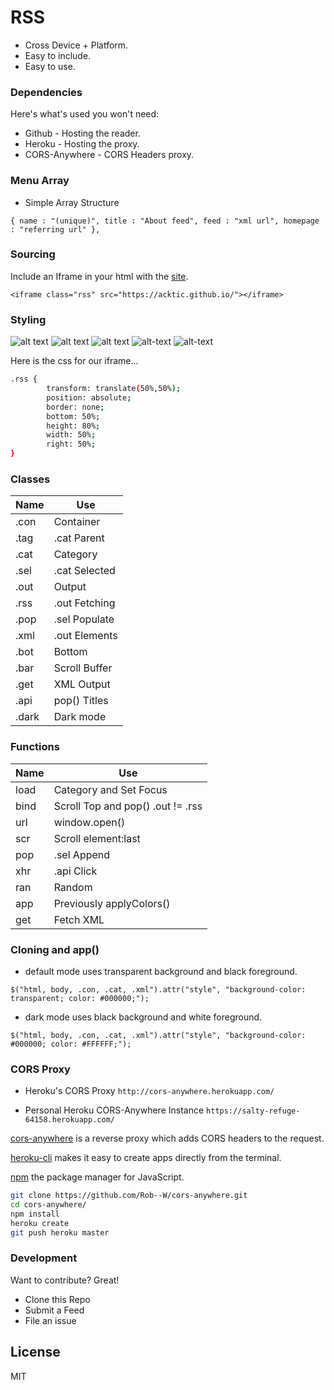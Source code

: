 # RSS

  - Cross Device + Platform.
  - Easy to include.
  - Easy to use.

> 

### Dependencies

Here's what's used you won't need:

* Github - Hosting the reader.
* Heroku - Hosting the proxy.
* CORS-Anywhere - CORS Headers proxy.

### Menu Array

* Simple Array Structure

`{ name : "(unique)", title : "About feed", feed : "xml url", homepage : "referring url" },`

### Sourcing

Include an Iframe in your html with the [site](https://acktic.github.io).

`<iframe class="rss" src="https://acktic.github.io/"></iframe>`

### Styling

![alt text](https://raw.githubusercontent.com/acktic/acktic.github.io/master/6482967896674.png "Example iframe")
![alt text](https://raw.githubusercontent.com/acktic/acktic.github.io/master/3366071279769.png "Example iframe")
![alt text](https://raw.githubusercontent.com/acktic/acktic.github.io/master/7864746767418.png "Example iframe")
![alt-text](https://raw.githubusercontent.com/acktic/acktic.github.io/master/5083752373589.png "Example iframe")
![alt-text](https://raw.githubusercontent.com/acktic/acktic.github.io/master/6235673653326.png "Example iframe")

Here is the css for our iframe...
```sh
.rss {
        transform: translate(50%,50%);
        position: absolute;
        border: none;
        bottom: 50%;
        height: 80%;
        width: 50%;
        right: 50%;
}
```
### Classes
| Name | Use |
| ------ | ------ |
| .con | Container |
| .tag | .cat Parent |
| .cat | Category |
| .sel | .cat Selected |
| .out | Output |
| .rss | .out Fetching |
| .pop | .sel Populate |
| .xml | .out Elements |
| .bot | Bottom |
| .bar | Scroll Buffer |
| .get | XML Output |
| .api | pop() Titles |
| .dark | Dark mode |

### Functions
| Name | Use |
|------|------|
| load | Category and Set Focus |
| bind | Scroll Top and pop() .out != .rss |
| url | window.open() |
| scr | Scroll element:last |
| pop | .sel Append |
| xhr | .api Click |
| ran | Random |
| app | Previously applyColors() |
| get | Fetch XML |
  

### Cloning and app()

  - default mode uses transparent background and black foreground.
  
`$("html, body, .con, .cat, .xml").attr("style", "background-color: transparent; color: #000000;");`

 - dark mode uses black background and white foreground.
 
`$("html, body, .con, .cat, .xml").attr("style", "background-color: #000000; color: #FFFFFF;");`

 
### CORS Proxy

- Heroku's CORS Proxy
`http://cors-anywhere.herokuapp.com/`

- Personal Heroku CORS-Anywhere Instance
`https://salty-refuge-64158.herokuapp.com/`

[cors-anywhere](https://github.com/Rob--W/cors-anywhere) is a reverse proxy which adds CORS headers to the request.

[heroku-cli](https://github.com/heroku/cli) makes it easy to create apps directly from the terminal.

[npm](https://github.com/npm/cli) the package manager for JavaScript.

```sh
git clone https://github.com/Rob--W/cors-anywhere.git
cd cors-anywhere/
npm install
heroku create
git push heroku master
```

### Development

Want to contribute? Great!
- Clone this Repo
- Submit a Feed
- File an issue

License
----

MIT
